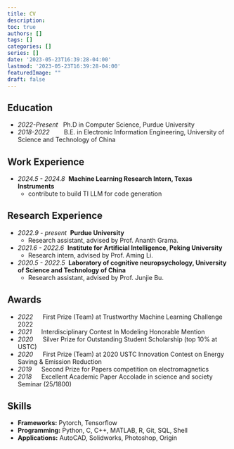 ```yaml
---
title: CV
description:
toc: true
authors: []
tags: []
categories: []
series: []
date: '2023-05-23T16:39:28-04:00'
lastmod: '2023-05-23T16:39:28-04:00'
featuredImage: ""
draft: false
---
```


## Education
- *2022-Present* &#160; Ph.D in Computer Science, Purdue University
- *2018-2022* &#8195;&#8194;&#160; B.E. in Electronic Information Engineering, University of Science and Technology of China

## Work Experience

- *2024.5 - 2024.8* &#160;**Machine Learning Research Intern, Texas Instruments**
  - contribute to build TI LLM for code generation

## Research Experience
- *2022.9 - present* &#160;**Purdue University**
  - Research assistant, advised by Prof. Ananth Grama.
- *2021.6 - 2022.6* &#160;**Institute for Artificial Intelligence, Peking University**
  - Research intern, advised by Prof. Aming Li.
- *2020.5 - 2022.5* &#160;**Laboratory of cognitive neuropsychology, University of Science and Technology of China**
  - Research assistant, advised by Prof. Junjie Bu.


## Awards
- *2022* &#8195; First Prize (Team) at Trustworthy Machine Learning Challenge 2022
- *2021* &#8195; Interdisciplinary Contest In Modeling Honorable Mention
- *2020* &#8195; Silver Prize for Outstanding Student Scholarship (top 10% at USTC)
- *2020* &#8195; First Prize (Team) at 2020 USTC Innovation Contest on Energy Saving & Emission Reduction
- *2019* &#8195; Second Prize for Papers competition on electromagnetics
- *2018* &#8195; Excellent Academic Paper Accolade in science and society Seminar (25/1800)

## Skills
- **Frameworks:** Pytorch, Tensorflow
- **Programming:** Python, C, C++, MATLAB, R, Git, SQL, Shell
- **Applications:** AutoCAD, Solidworks, Photoshop, Origin

<!-- ## Professional Service

- **Reviewer**
    - ICML 2023, ICASSP 2023 -->